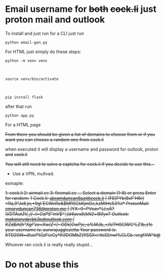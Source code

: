 # Email username for ~~both~~ ~~cock.li~~ just proton mail and outlook

To install and just run for a CLI just run

    python email-gen.py 
    

For HTML just simply do these steps:

    python -m venv venv

</br>

    source venv/bin/activate

</br>

    pip install flask

after that run

    python app.py

For a HTML page


~~From there you should be given a list of domains to choose from or if you want you can choose a random one from cock.li~~

when executed it will display a username and password for outlook, proton ~~and~~ ~~cock.li~~

~~You will still need to solve a captcha for cock.li if you decide to use this.~~~

* Use a VPN, mullvad.

exmaple:

 ~~1: cock.li
2: airmail.cc
3: firemail.cc
...
Select a domain (1-8) or press Enter for random: 1
Cock.li: abramduncan6azj@cock.li | (FE[FYb(8xF'H6r}<Ra,9"Jx8.jn;+9gI`ECWoRo&$MRSCkKjmDe,kzMtHc53%t*
ProtonMail: emoryduncan736@proton.me | ]YX~0~PVoav*{J;u5?\VDTAut*3V_j(~t>CaPS"mV$^';(*d4avs8{kN2+l80yeT
Outlook: makaisnyderbk3p@outlook.com | K*Zd$ih[h"XgI"zo<Xw(Z<]-:OD*k|OwPje;:o%MJb_</li/7H0ClWC^LZ1b;z1c
your username is: aurorajugglezetta
Your password is: 6TD20iN+d!ueP1/|zF\eCy*K\fDOMbZ{f!SSX<i:tteD[nwI%GLGb.:vegfXW^b@~~

Whoever ran cock.li is really really stupid...


# Do not abuse this
